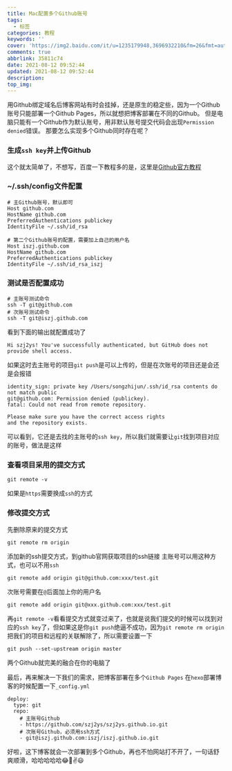 ```yaml
---
title: Mac配置多个Github账号
tags:
  - 标签
categories: 教程
keywords: ''
cover: 'https://img2.baidu.com/it/u=1235179948,3696932210&fm=26&fmt=auto&gp=0.jpg'
comments: true
abbrlink: 35811c74
date: 2021-08-12 09:52:44
updated: 2021-08-12 09:52:44
description:
top_img:
---
```



用Github绑定域名后博客网站有时会挂掉，还是原生的稳定些，因为一个Github账号只能部署一个Github Pages，所以就想把博客部署在不同的Github。
但是电脑只能有一个Github作为默认账号，用非默认账号提交代码会出现`Permission denied`错误。
那要怎么实现多个Github同时存在呢？


### 生成`ssh key`并上传Github
这个就太简单了，不想写，百度一下教程多的是，这里是[Github官方教程](https://docs.github.com/en/github/authenticating-to-github/connecting-to-github-with-ssh/generating-a-new-ssh-key-and-adding-it-to-the-ssh-agent#adding-your-ssh-key-to-the-ssh-agent)

### ~/.ssh/config文件配置
```shell
# 主Github账号，默认即可
Host github.com
HostName github.com
PreferredAuthentications publickey
IdentityFile ~/.ssh/id_rsa

# 第二个Github账号的配置，需要加上自己的用户名
Host iszj.github.com
HostName github.com
PreferredAuthentications publickey
IdentityFile ~/.ssh/id_rsa_iszj
```



### 测试是否配置成功

```shell
# 主账号测试命令
ssh -T git@github.com
# 次账号测试命令
ssh -T git@iszj.github.com
```
看到下面的输出就配置成功了
```shell
Hi szj2ys! You've successfully authenticated, but GitHub does not provide shell access.
```


如果这时去主账号的项目`git push`是可以上传的，但是在次账号的项目还是会还是会报错
```shell
identity_sign: private key /Users/songzhijun/.ssh/id_rsa contents do not match public
git@github.com: Permission denied (publickey).
fatal: Could not read from remote repository.

Please make sure you have the correct access rights
and the repository exists.
```
可以看到，它还是去找的主账号的`ssh key`，所以我们就需要让`git`找到项目对应的账号，做法是这样

### 查看项目采用的提交方式
```shell
git remote -v
```
如果是`https`需要换成`ssh`的方式

### 修改提交方式

先删除原来的提交方式
```shell
git remote rm origin
```
添加新的ssh提交方式，到github官网获取项目的ssh链接
主账号可以用这种方式，也可以不用`ssh`
```shell
git remote add origin git@github.com:xxx/test.git
```
次账号需要在`@`后面加上你的用户名
```shell
git remote add origin git@xxx.github.com:xxx/test.git
```
再`git remote -v`看看提交方式就变过来了，也就是说我们提交的时候可以找到对应的`ssh key`了，但如果这是你`git push`绝逼不成功，因为`git remote rm origin`把我们的项目和远程的关联解除了，所以需要设置一下

```shell
git push --set-upstream origin master
```
两个Github就完美的融合在你的电脑了


最后，再来解决一下我们的需求，把博客部署在多个`Github Pages`
在`hexo`部署博客的时候配置一下`_config.yml`

```shell
deploy:
  type: git
  repo:
    # 主账号Github
    - https://github.com/szj2ys/szj2ys.github.io.git
    # 次账号Github，必须用ssh方式
    - git@iszj.github.com:iszj/iszj.github.io.git
```


好啦，这下博客就会一次部署到多个Github，再也不怕网站打不开了，一句话舒爽顺滑，哈哈哈哈哈😂🤣✌️😃



